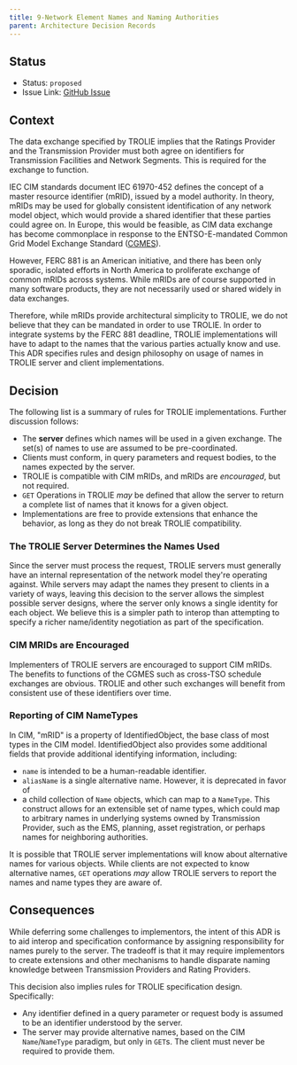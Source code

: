 ```yaml
---
title: 9-Network Element Names and Naming Authorities
parent: Architecture Decision Records
---
```


## Status

* Status: `proposed`
* Issue Link: [GitHub Issue](https://github.com/trolie/spec/issues/9)

## Context

The data exchange specified by TROLIE implies that the Ratings Provider and the Transmission Provider must both agree on identifiers for Transmission Facilities and Network Segments.  This is required for the exchange to function.  

IEC CIM standards document IEC 61970-452 defines the concept of a master resource identifier (mRID), issued by a model authority.  In theory, mRIDs may be used for globally consistent identification of any network model object, which would provide a shared identifier that these parties could agree on.  In Europe, this would be feasible, as CIM data exchange has become commonplace in response to the ENTSO-E-mandated Common Grid Model Exchange Standard ([CGMES](https://www.entsoe.eu/data/cim/cim-for-grid-models-exchange/)).  

However, FERC 881 is an American initiative, and there has been only sporadic, isolated efforts in North America to proliferate exchange of common mRIDs across systems.  While mRIDs are of course supported in many software products, they are not necessarily used or shared widely in data exchanges.  

Therefore, while mRIDs provide architectural simplicity to TROLIE, we do not believe that they can be mandated in order to use TROLIE.  In order to integrate systems by the FERC 881 deadline, TROLIE implementations will have to adapt to the names that the various parties actually know and use.  This ADR specifies rules and design philosophy on usage of names in TROLIE server and client implementations.  

## Decision

The following list is a summary of rules for TROLIE implementations.  Further discussion follows:
* The **server** defines which names will be used in a given exchange.  The set(s) of names to use are assumed to be pre-coordinated.  
* Clients must conform, in query parameters and request bodies, to the names expected by the server.  
* TROLIE is compatible with CIM mRIDs, and mRIDs are _encouraged_, but not required.  
* `GET` Operations in TROLIE _may_ be defined that allow the server to return a complete list of names that it knows for a given object.  
* Implementations are free to provide extensions that enhance the behavior, as long as they do not break TROLIE compatibility.  

### The TROLIE Server Determines the Names Used
Since the server must process the request, TROLIE servers must generally have an internal representation of the network model they're operating against.  While servers may adapt the names they present to clients in a variety of ways, leaving this decision to the server allows the simplest possible server designs, where the server only knows a single identity for each object.  We believe this is a simpler path to interop than attempting to specify a richer name/identity negotiation as part of the specification.  

### CIM MRIDs are Encouraged
Implementers of TROLIE servers are encouraged to support CIM mRIDs.  The benefits to functions of the CGMES such as cross-TSO schedule exchanges are obvious.  TROLIE and other such exchanges will benefit from consistent use of these identifiers over time.  

### Reporting of CIM NameTypes
In CIM, "mRID" is a property of IdentifiedObject, the base class of most types in the CIM model.  IdentifiedObject also provides some additional fields that provide additional identifying information, including:
* `name` is intended to be a human-readable identifier.  
* `aliasName` is a single alternative name.  However, it is deprecated in favor of
* a child collection of `Name` objects, which can map to a `NameType`.  This construct allows for an extensible set of name types, which could map to arbitrary names in underlying systems owned by Transmission Provider, such as the EMS, planning, asset registration, or perhaps names for neighboring authorities.  

It is possible that TROLIE server implementations will know about alternative names for various objects.  While clients are not expected to know alternative names, `GET` operations _may_ allow TROLIE servers to report the names and name types they are aware of.  

## Consequences

While deferring some challenges to implementors, the intent of this ADR is to aid interop and specification conformance by assigning responsibility for names purely to the server.  The tradeoff is that it may require implementors to create extensions and other mechanisms to handle disparate naming knowledge between Transmission Providers and Rating Providers.  

This decision also implies rules for TROLIE specification design.  Specifically:
* Any identifier defined in a query parameter or request body is assumed to be an identifier understood by the server.  
* The server may provide alternative names, based on the CIM `Name`/`NameType` paradigm, but only in `GET`s.  The client must never be required to provide them.  